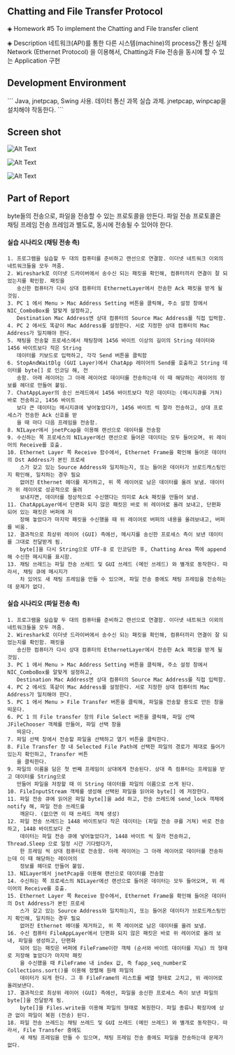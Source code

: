 <h2>Chatting and File Transfer Protocol</h2>

◈ Homework #5
To implement the Chatting and File transfer client

◈ Description
네트워크(API)를 통한 다른 시스템(machine)의 process간 통신
실제 Network (Ethernet Protocol) 을 이용해서,
Chatting과 File 전송을 동시에 할 수 있는 Application 구현


<h2>Development Environment</h2>
```
Java, jnetpcap, Swing 사용. 데이터 통신 과목 실습 과제. jnetpcap, winpcap을 설치해야 작동한다.
```
<h2>Screen shot</h2>

![Alt Text](https://github.com/jopemachine/Chatting-and-File-Transfer-Protocol/blob/master/screenshot1.png)

![Alt Text](https://github.com/jopemachine/Chatting-and-File-Transfer-Protocol/blob/master/screenshot2.png)

![Alt Text](https://github.com/jopemachine/Chatting-and-File-Transfer-Protocol/blob/master/screenshot3.png)



<h2>Part of Report</h2>

byte들의 전송으로, 파일을 전송할 수 있는 프로토콜을 만든다. 파일 전송 프로토콜은 채팅 프레임 전송 프레임과 별도로,
동시에 전송될 수 있어야 한다.



#### 실습 시나리오 (채팅 전송 측)

```
1. 프로그램을 실습할 두 대의 컴퓨터를 준비하고 랜선으로 연결함. 이더넷 네트워크 이외의 네트워크들을 모두 꺼줌.
2. Wireshark로 이더넷 드라이버에서 송수신 되는 패킷을 확인해, 컴퓨터끼리 연결이 잘 되었는지를 확인함. 패킷을
   송신한 컴퓨터가 다시 상대 컴퓨터의 EthernetLayer에서 전송한 Ack 패킷을 받게 될 것임.
3. PC 1 에서 Menu > Mac Address Setting 버튼을 클릭해, 주소 설정 창에서 NIC_ComboBox를 알맞게 설정하고,
   Destination Mac Address엔 상대 컴퓨터의 Source Mac Address를 직접 입력함.
4. PC 2 에서도 똑같이 Mac Address를 설정한다. 서로 지정한 상대 컴퓨터의 Mac Address가 일치해야 한다.
5. 채팅을 전송할 프로세스에서 채팅창에 1456 바이트 이상의 길이의 String 데이터와 1456 바이트보다 작은 String
   데이터를 키보드로 입력하고, 각각 Send 버튼을 클릭함
6. StopAndWaitDlg (GUI Layer)에서 ChatApp 레이어의 Send를 호출하고 String 데이터를 byte[] 로 인코딩 해, 전
   송함. 아래 레이어는 그 아래 레이어로 데이터를 전송하는데 이 때 해당하는 레이어의 정보를 헤더로 만들어 붙임.
7. ChatAppLayer의 송신 쓰레드에서 1456 바이트보다 작은 데이터는 (메시지큐를 거쳐) 바로 전송하고, 1456 바이트
   보다 큰 데이터는 메시지큐에 넣어놓았다가, 1456 바이트 씩 잘라 전송하고, 상대 프로세스가 전송한 Ack 신호를 받
   을 때 마다 다음 프레임을 전송함.
8. NILayer에서 jnetPcap을 이용해 랜선으로 데이터를 전송함
9. 수신하는 쪽 프로세스의 NILayer에선 랜선으로 들어온 데이터는 모두 들어오며, 위 레이어의 Receive를 호출.
10. Ethernet Layer 쪽 Receive 함수에서, Ethernet Frame을 확인해 들어온 데이터의 Dst Address가 본인 프로세
    스가 갖고 있는 Source Address와 일치하는지, 또는 들어온 데이터가 브로드캐스팅인지 확인해, 일치하는 경우 필요
    없어진 Ethernet 헤더를 제거하고, 위 쪽 레이어로 남은 데이터를 올려 보냄. 데이터가 위 레이어로 성공적으로 올려
    보내지면, 데이터를 정상적으로 수신했다는 의미로 Ack 패킷을 만들어 보냄.
11. ChatAppLayer에서 단편화 되지 않은 패킷은 바로 위 레이어로 올려 보내고, 단편화 되어 있는 패킷은 버퍼에 저
    장해 놓았다가 마지막 패킷을 수신했을 때 위 레이어로 버퍼의 내용을 올려보내고, 버퍼를 비움.
12. 결과적으로 최상위 레이어 (GUI) 측에선, 메시지를 송신한 프로세스 측이 보낸 데이터를 그대로 전달받게 됨.
    byte[]을 다시 String으로 UTF-8 로 인코딩한 후, Chatting Area 쪽에 append 해 수신한 메시지를 표시함.
13. 채팅 쓰레드는 파일 전송 쓰레드 및 GUI 쓰레드 (메인 쓰레드) 와 별개로 동작한다. 따라서, 채팅 큐에 메시지가
    차 있어도 새 채팅 프레임을 만들 수 있으며, 파일 전송 중에도 채팅 프레임을 전송하는데 문제가 없다.
```



#### 실습 시나리오 (파일 전송 측)

```
1. 프로그램을 실습할 두 대의 컴퓨터를 준비하고 랜선으로 연결함. 이더넷 네트워크 이외의 네트워크들을 모두 꺼줌.
2. Wireshark로 이더넷 드라이버에서 송수신 되는 패킷을 확인해, 컴퓨터끼리 연결이 잘 되었는지를 확인함. 패킷을
   송신한 컴퓨터가 다시 상대 컴퓨터의 EthernetLayer에서 전송한 Ack 패킷을 받게 될 것임.
3. PC 1 에서 Menu > Mac Address Setting 버튼을 클릭해, 주소 설정 창에서 NIC_ComboBox를 알맞게 설정하고,
   Destination Mac Address엔 상대 컴퓨터의 Source Mac Address를 직접 입력함.
4. PC 2 에서도 똑같이 Mac Address를 설정한다. 서로 지정한 상대 컴퓨터의 Mac Address가 일치해야 한다.
5. PC 1 에서 Menu > File Transfer 버튼을 클릭해, 파일을 전송할 용도로 만든 창을 띄운다.
6. PC 1 의 File transfer 창의 File Select 버튼을 클릭해, 파일 선택 JFileChooser 객체를 만들어, 파일 선택 창을
   띄운다.
7. 파일 선택 창에서 전송할 파일을 선택하고 열기 버튼을 클릭한다.
8. File Transfer 창 내 Selected File Path에 선택한 파일의 경로가 제대로 들어가 있는지 확인하고, Transfer 버튼
   을 클릭한다.
9. 파일의 이름을 담은 첫 번째 프레임이 상대에게 전송된다. 상대 측 컴퓨터는 프레임을 받고 데이터를 String으로
   만들어 파일을 저장할 때 이 String 데이터를 파일의 이름으로 쓰게 된다.
10. FileInputStream 객체를 생성해 선택된 파일을 읽어와 byte[] 에 저장한다.
11. 파일 전송 큐에 읽어온 파일 byte[]을 add 하고, 전송 쓰레드에 send_lock 객체에 notify 해, 파일 전송 쓰레드를
    깨운다. (없으면 이 때 쓰레드 객체 생성)
12. 파일 전송 쓰레드는 1448 바이트보다 작은 데이터는 (파일 전송 큐를 거쳐) 바로 전송하고, 1448 바이트보다 큰
    데이터는 파일 전송 큐에 넣어놓았다가, 1448 바이트 씩 잘라 전송하고, Thread.Sleep 으로 일정 시간 기다렸다가,
    한 프레임 씩 상대 컴퓨터로 전송함. 아래 레이어는 그 아래 레이어로 데이터를 전송하는데 이 때 해당하는 레이어의
    정보를 헤더로 만들어 붙임.
13. NILayer에서 jnetPcap을 이용해 랜선으로 데이터를 전송함
14. 수신하는 쪽 프로세스의 NILayer에선 랜선으로 들어온 데이터는 모두 들어오며, 위 레이어의 Receive를 호출.
15. Ethernet Layer 쪽 Receive 함수에서, Ethernet Frame을 확인해 들어온 데이터의 Dst Address가 본인 프로세
    스가 갖고 있는 Source Address와 일치하는지, 또는 들어온 데이터가 브로드캐스팅인지 확인해, 일치하는 경우 필요
    없어진 Ethernet 헤더를 제거하고, 위 쪽 레이어로 남은 데이터를 올려 보냄.
16. 수신 컴퓨터 FileAppLayer에서 단편화 되지 않은 패킷은 바로 위 레이어로 올려 보내, 파일을 생성하고, 단편화
    되어 있는 패킷은 버퍼에 FileFrame이란 객체 (순서와 바이트 데이터를 지님) 의 형태로 저장해 놓았다가 마지막 패킷
    을 수신했을 때 FileFrame 내 index 값, 즉 fapp_seq_number로 Collections.sort()를 이용해 정렬해 원래 파일의
    데이터가 되게 한다. 그 후 FileFrame의 리스트를 배열 형태로 고치고, 위 레이어로 올려보낸다.
17. 결과적으로 최상위 레이어 (GUI) 측에선, 파일을 송신한 프로세스 측이 보낸 파일의 byte[]을 전달받게 됨.
    byte[]을 Files.write을 이용해 파일의 형태로 복원한다. 파일 종류나 확장자에 상관 없이 파일이 복원 (전송) 된다.
18. 파일 전송 쓰레드는 채팅 쓰레드 및 GUI 쓰레드 (메인 쓰레드) 와 별개로 동작한다. 따라서, File Transfer 중에도
    새 채팅 프레임을 만들 수 있으며, 채팅 프레임 전송 중에도 파일을 전송하는데 문제가 없다.
```

